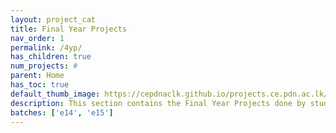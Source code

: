 ```yaml
---
layout: project_cat
title: Final Year Projects
nav_order: 1
permalink: /4yp/
has_children: true
num_projects: #
parent: Home
has_toc: true
default_thumb_image: https://cepdnaclk.github.io/projects.ce.pdn.ac.lk/data/categories/3yp/data/categories/fyp/thumbnail.jpg
description: This section contains the Final Year Projects done by students as a part of CO421 & CO 425 in their final year
batches: ['e14', 'e15']
---
```

